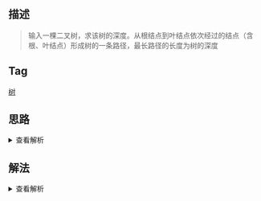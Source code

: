 ## 描述

> 输入一棵二叉树，求该树的深度。从根结点到叶结点依次经过的结点（含根、叶结点）形成树的一条路径，最长路径的长度为树的深度

## Tag

[树](/_posts/sort#树)

## 思路

<details>
<summary>查看解析</summary>

没什么说的，深度优先遍历 DFS，用递归来做，非递归的话就用栈来存储

</details>

## 解法

<details>
<summary>查看解析</summary>

```js
/* function TreeNode(x) {
    this.val = x;
    this.left = null;
    this.right = null;
} */
function TreeDepth(pRoot) {
	if (!pRoot) return 0
	return 1 + Math.max(TreeDepth(pRoot.left), TreeDepth(pRoot.right))
}
```

</details>
